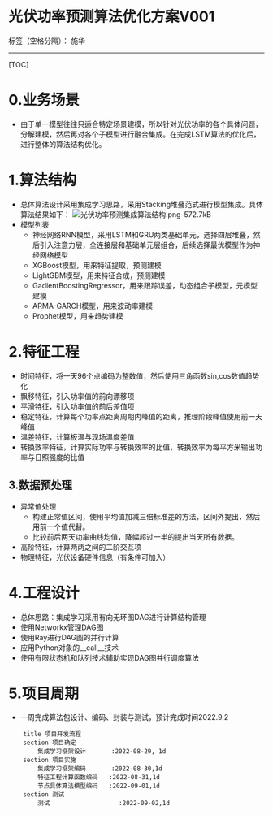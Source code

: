 # 光伏功率预测算法优化方案V001

标签（空格分隔）： 施华

---

[TOC]

# 0.业务场景
+ 由于单一模型往往只适合特定场景建模，所以针对光伏功率的各个具体问题，分解建模，然后再对各个子模型进行融合集成。在完成LSTM算法的优化后，进行整体的算法结构优化。


# 1.算法结构
+ 总体算法设计采用集成学习思路，采用Stacking堆叠范式进行模型集成。具体算法结果如下：
![光伏功率预测集成算法结构.png-572.7kB][1]
+ 模型列表
    + 神经网络RNN模型，采用LSTM和GRU两类基础单元，选择四层堆叠，然后引入注意力层，全连接层和基础单元层组合，后续选择最优模型作为神经网络模型
    + XGBoost模型，用来特征提取，预测建模
    + LightGBM模型，用来特征合成，预测建模
    + GadientBoostingRegressor，用来跟踪误差，动态组合子模型，元模型建模
    + ARMA-GARCH模型，用来波动率建模
    + Prophet模型，用来趋势建模


# 2.特征工程
+ 时间特征，将一天96个点编码为整数值，然后使用三角函数sin,cos数值趋势化
+ 飘移特征，引入功率值的前向漂移项
+ 平滑特征，引入功率值的前后差值项
+ 稳定特征，计算每个功率点距离周期内峰值的距离，推理阶段峰值使用前一天峰值
+ 温差特征，计算板温与现场温度差值
+ 转换效率特征，计算实际功率与转换效率的比值，转换效率为每平方米输出功率与日照强度的比值


## 3.数据预处理
+ 异常值处理
    + 构建正常值区间，使用平均值加减三倍标准差的方法，区间外提出，然后用前一个值代替。
    + 比较前后两天功率曲线均值，降幅超过一半的提出当天所有数据。
+ 高阶特征，计算两两之间的二阶交互项
+ 物理特征，光伏设备硬件信息（有条件可加入）


# 4.工程设计
+ 总体思路：集成学习采用有向无环图DAG进行计算结构管理
+ 使用Networkx管理DAG图
+ 使用Ray进行DAG图的并行计算
+ 应用Python对象的__call__技术
+ 使用有限状态机和队列技术辅助实现DAG图并行调度算法


# 5.项目周期
+ 一周完成算法包设计、编码、封装与测试，预计完成时间2022.9.2
```gantt
    title 项目开发流程
    section 项目确定
        集成学习框架设计       :2022-08-29, 1d
    section 项目实施
        集成学习框架编码       :2022-08-30,1d
        特征工程计算函数编码   :2022-08-31,1d
        节点具体算法模型编码   :2022-09-01,1d
    section 测试
        测试                   :2022-09-02,1d
```


  [1]: http://static.zybuluo.com/tulip0216/j4qd7bw9qnync78aeihwhmao/%E5%85%89%E4%BC%8F%E5%8A%9F%E7%8E%87%E9%A2%84%E6%B5%8B%E9%9B%86%E6%88%90%E7%AE%97%E6%B3%95%E7%BB%93%E6%9E%84.png